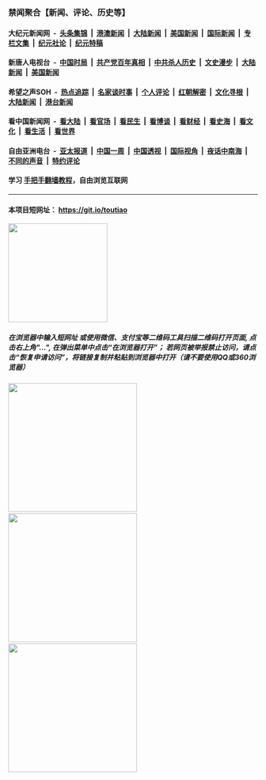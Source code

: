 ### 禁闻聚合【新闻、评论、历史等】

#### 大纪元新闻网 &nbsp;-&nbsp; [头条集锦](indexes/E头条集锦.md?t=02260431) &nbsp;|&nbsp; [港澳新闻](indexes/E港澳新闻.md?t=02260431)  &nbsp;|&nbsp; [大陆新闻](indexes/E大陆新闻.md?t=02260431) &nbsp;|&nbsp; [美国新闻](indexes/E美国新闻.md?t=02260431) &nbsp;|&nbsp; [国际新闻](indexes/E国际新闻.md?t=02260431) &nbsp;|&nbsp; [专栏文集](indexes/E专栏文集.md?t=02260431) &nbsp;|&nbsp; [纪元社论](indexes/E纪元社论.md?t=02260431) &nbsp;|&nbsp; [纪元特稿](indexes/E纪元特稿.md?t=02260431) 

#### 新唐人电视台 &nbsp;-&nbsp; [中国时局](indexes/N中国时局.md?t=02260431) &nbsp;|&nbsp; [共产党百年真相](indexes/N共产党百年真相.md?t=02260431) &nbsp;|&nbsp; [中共杀人历史](indexes/N中共杀人历史.md?t=02260431) &nbsp;|&nbsp; [文史漫步](indexes/N文史漫步.md?t=02260431) &nbsp;|&nbsp; [大陆新闻](indexes/N大陆新闻.md?t=02260431) &nbsp;|&nbsp; [美国新闻](indexes/N美国新闻.md?t=02260431)

#### 希望之声SOH &nbsp;-&nbsp; [热点追踪](indexes/H热点追踪.md?t=02260431) &nbsp;|&nbsp; [名家谈时事](indexes/H名家谈时事.md?t=02260431) &nbsp;|&nbsp; [个人评论](indexes/H个人评论.md?t=02260431)  &nbsp;|&nbsp; [红朝解密](indexes/H红朝解密.md?t=02260431) &nbsp;|&nbsp; [文化寻根](indexes/H文化寻根.md?t=02260431) &nbsp;|&nbsp; [大陆新闻](indexes/H大陆新闻.md?t=02260431) &nbsp;|&nbsp; [港台新闻](indexes/H港台新闻.md?t=02260431)

#### 看中国新闻网 &nbsp;-&nbsp; [看大陆](indexes/S看大陆.md?t=02260431) &nbsp;|&nbsp; [看官场](indexes/S看官场.md?t=02260431) &nbsp;|&nbsp; [看民生](indexes/S看民生.md?t=02260431)  &nbsp;|&nbsp; [看博谈](indexes/S看博谈.md?t=02260431) &nbsp;|&nbsp; [看财经](indexes/S看财经.md?t=02260431) &nbsp;|&nbsp; [看史海](indexes/S看史海.md?t=02260431) &nbsp;|&nbsp; [看文化](indexes/S看文化.md?t=02260431) &nbsp;|&nbsp; [看生活](indexes/S看生活.md?t=02260431) &nbsp;|&nbsp; [看世界](indexes/S看世界.md?t=02260431)

#### 自由亚洲电台 &nbsp;-&nbsp; [亚太报道](indexes/R亚太报道.md?t=02260431) &nbsp;|&nbsp; [中国一周](indexes/R中国一周.md?t=02260431) &nbsp;|&nbsp; [中国透视](indexes/R中国透视.md?t=02260431)  &nbsp;|&nbsp; [国际视角](indexes/R国际视角.md?t=02260431) &nbsp;|&nbsp; [夜话中南海](indexes/R夜话中南海.md?t=02260431) &nbsp;|&nbsp; [不同的声音](indexes/R不同的声音.md?t=02260431) &nbsp;|&nbsp; [特约评论](indexes/R特约评论.md?t=02260431)

#### 学习 [手把手翻墙教程](https://github.com/gfw-breaker/guides/wiki)，自由浏览互联网

----

#### 本项目短网址： https://git.io/toutiao
<img src="https://raw.githubusercontent.com/gfw-breaker/banned-news/master/scripts/img/qr.png" width="200px"/>  

##### 在浏览器中输入短网址 或使用微信、支付宝等二维码工具扫描二维码打开页面, 点击右上角"...", 在弹出菜单中点击“在浏览器打开”； 若网页被举报禁止访问，请点击“恢复申请访问”，将链接复制并粘贴到浏览器中打开（请不要使用QQ或360浏览器）

<img src="https://raw.githubusercontent.com/gfw-breaker/banned-news/master/scripts/img/1.png" width="260px"/> &nbsp; <img src="https://raw.githubusercontent.com/gfw-breaker/banned-news/master/scripts/img/2.png" width="260px"/> &nbsp; <img src="https://raw.githubusercontent.com/gfw-breaker/banned-news/master/scripts/img/3.png" width="260px"/>

